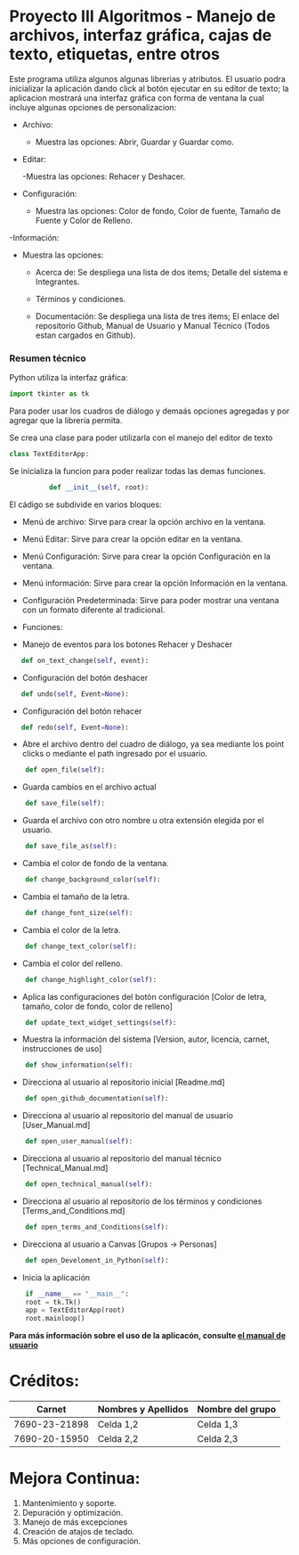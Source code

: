 # Proyecto III Algoritmos - Manejo de archivos, interfaz gráfica, cajas de texto, etiquetas, entre otros

Este programa utiliza algunos algunas librerias y atributos. El usuario podra inicializar la aplicación dando click al botón ejecutar en su editor de texto; la aplicacion mostrará una interfaz gráfica con forma de ventana la cual incluye algunas opciones de personalizacion:

  - Archivo:
    
      - Muestra las opciones: Abrir, Guardar y Guardar como.
        
  - Editar:
    
      -Muestra las opciones: Rehacer y Deshacer.
    
  - Configuración:
    
      - Muestra las opciones: Color de fondo, Color de fuente, Tamaño de Fuente y Color de Relleno.
        
  -Información:
  
  - Muestra las opciones:
    
      - Acerca de: Se despliega una lista de dos items; Detalle del sistema e Integrantes.
        
      - Términos y condiciones.
        
      - Documentación: Se despliega una lista de tres items; El enlace del repositorio Github, Manual de Usuario y Manual Técnico (Todos estan cargados en Github).

### Resumen técnico

Python utiliza la interfaz gráfica:

```python
import tkinter as tk
```

Para poder usar los cuadros de diálogo y demaás opciones agregadas y por agregar que la librería permita.

Se crea una clase para poder utilizarla con el manejo del editor de texto

```python
class TextEditorApp:
```

Se inicializa la funcion para poder realizar todas las demas funciones.

```python
          def __init__(self, root):
```
El cádigo se subdivide en varios bloques:

  - Menú de archivo: Sirve para crear la opción archivo en la ventana.
  - Menú Editar: Sirve para crear la opción editar en la ventana.
  - Menú Configuración: Sirve para crear la opción Configuración en la ventana.
  - Menú información: Sirve para crear la opción Información en la ventana.
  - Configuración Predeterminada: Sirve para poder mostrar una ventana con un formato diferente al tradicional.
  - Funciones:

- Manejo de eventos para los botones Rehacer y Deshacer
```python
   def on_text_change(self, event):
```
- Configuración del botón deshacer
```python
   def undo(self, Event=None):
```
- Configuración del botón rehacer
```python
   def redo(self, Event=None):
```
- Abre el archivo dentro del cuadro de diálogo, ya sea mediante los point clicks o mediante el path ingresado por el usuario.
```python
    def open_file(self):
```
- Guarda cambios en el archivo actual
```python
    def save_file(self):
```
- Guarda el archivo con otro nombre u otra extensión elegida por el usuario.
```python
    def save_file_as(self):
```
- Cambia el color de fondo de la ventana.
```python
    def change_background_color(self):
```
- Cambia el tamaño de la letra.
```python
    def change_font_size(self):
```
- Cambia el color de la letra.
```python
    def change_text_color(self):
```
- Cambia el color del relleno.
```python
    def change_highlight_color(self):
```
- Aplica las configuraciones del botón configuración [Color de letra, tamaño, color de fondo, color de relleno]
```python
    def update_text_widget_settings(self):
```
- Muestra la información del sistema [Version, autor, licencia, carnet, instrucciones de uso]
```python
    def show_information(self):
```
- Direcciona al usuario al repositorio inicial [Readme.md]
```python
    def open_github_documentation(self):
```
- Direcciona al usuario al repositorio del manual de usuario [User_Manual.md]
```python
    def open_user_manual(self):
```
- Direcciona al usuario al repositorio del manual técnico [Technical_Manual.md]
```python
    def open_technical_manual(self):
```
- Direcciona al usuario al repositorio de los términos y condiciones [Terms_and_Conditions.md]
```python
    def open_terms_and_Conditions(self):
```
- Direcciona al usuario a Canvas [Grupos -> Personas]
```python
    def open_Develoment_in_Python(self):
```
- Inicia la aplicación
```python
    if __name__ == "__main__":
    root = tk.Tk()
    app = TextEditorApp(root)
    root.mainloop()
```

**Para más información sobre el uso de la aplicacón, consulte [el manual de usuario](https://github.com/nelssant/Proyecto_No.III/blob/main/User_Manual.md)**
# Créditos:

| Carnet | Nombres y Apellidos | Nombre del grupo |
|---------------|--------------|--------------|
| 7690-23-21898 | Celda 1,2   | Celda 1,3   |
| 7690-20-15950 | Celda 2,2   | Celda 2,3   |


# Mejora Continua:

1. Mantenimiento y soporte.
2. Depuración y optimización.
3. Manejo de más excepciones
4. Creación de atajos de teclado.
5. Más opciones de configuración.
